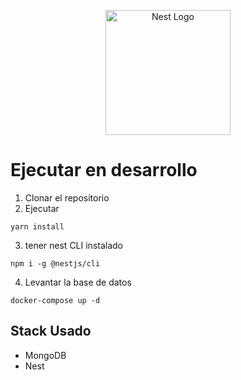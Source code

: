 <p align="center">
  <a href="http://nestjs.com/" target="blank"><img src="https://nestjs.com/img/logo-small.svg" width="200" alt="Nest Logo" /></a>
</p>
 
# Ejecutar en desarrollo

1. Clonar el repositorio
2. Ejecutar 
```
yarn install
```
3. tener nest CLI instalado
```
npm i -g @nestjs/cli
```

4. Levantar la base de datos
```
docker-compose up -d
```

## Stack Usado

* MongoDB
* Nest